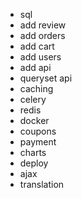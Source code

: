 - sql
- add review
- add orders
- add cart
- add users
- add api 
- queryset api
- caching 
- celery
- redis
- docker
- coupons
- payment
- charts
- deploy
- ajax
- translation

